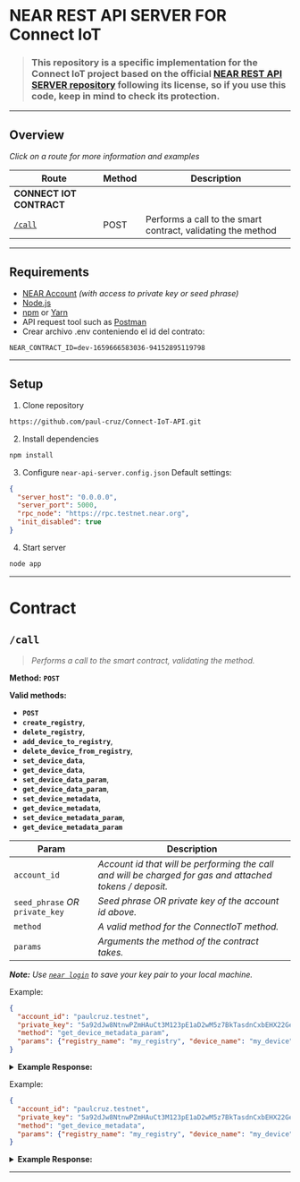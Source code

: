 # NEAR REST API SERVER FOR Connect IoT

> ### This repository is a specific implementation for the Connect IoT project based on the official [NEAR REST API SERVER repository](https://github.com/near-examples/near-api-rest-server) following its license, so if you use this code, keep in mind to check its protection.

---

## Overview

_Click on a route for more information and examples_

| Route                                      | Method | Description                                                                                                                 |
| ------------------------------------------ | ------ | --------------------------------------------------------------------------------------------------------------------------- |
| **CONNECT IOT CONTRACT**                   |        |                                                                                                                             |
| [`/call`](#call)                           | POST   | Performs a call to the smart contract, validating the method                                                                |

---

## Requirements

- [NEAR Account](https://docs.near.org/concepts/basics/account) _(with access to private key or seed phrase)_
- [Node.js](https://nodejs.org/en/download/package-manager/)
- [npm](https://www.npmjs.com/get-npm) or [Yarn](https://yarnpkg.com/getting-started/install)
- API request tool such as [Postman](https://www.postman.com/downloads/)
- Crear archivo .env conteniendo el id del contrato:
```
NEAR_CONTRACT_ID=dev-1659666583036-94152895119798
```

---

## Setup

1. Clone repository

```bash
https://github.com/paul-cruz/Connect-IoT-API.git
```

2. Install dependencies

```bash
npm install
```

3. Configure `near-api-server.config.json`
Default settings:

```json
{
  "server_host": "0.0.0.0",
  "server_port": 5000,
  "rpc_node": "https://rpc.testnet.near.org",
  "init_disabled": true
}
```

4. Start server

```bash
node app
```

---

# Contract

## `/call`

> _Performs a call to the smart contract, validating the method._

**Method:** **`POST`**

**Valid methods:** 
- **`POST`**
- **`create_registry`**,
- **`delete_registry`**,
- **`add_device_to_registry`**,
- **`delete_device_from_registry`**,
- **`set_device_data`**,
- **`get_device_data`**,
- **`set_device_data_param`**,
- **`get_device_data_param`**,
- **`set_device_metadata`**,
- **`get_device_metadata`**,
- **`set_device_metadata_param`**,
- **`get_device_metadata_param`**

| Param                            | Description                                                                                                           |
| -------------------------------- | --------------------------------------------------------------------------------------------------------------------- |
| `account_id`                     | _Account id that will be performing the call and will be charged for gas and attached tokens / deposit._              |
| `seed_phrase` _OR_ `private_key` | _Seed phrase OR private key of the account id above._                                                                 |
| `method`                         | _A valid method for the ConnectIoT method._                                                                           |
| `params`                         | _Arguments the method of the contract takes._                                                                         |

_**Note:** Use [`near login`](https://docs.near.org/docs/tools/near-cli#near-login) to save your key pair to your local machine._

Example:

```json
{
  "account_id": "paulcruz.testnet",
  "private_key": "5a92dJw8NtnwPZmHAuCt3M123pE1aD2wM5z7BkTasdnCxbEHX22Gei2jnoWjaGcZUk2ZZtPriMa25CLpcp96s7Mw",
  "method": "get_device_metadata_param",
  "params": {"registry_name": "my_registry", "device_name": "my_device", "param": "timestamp"}
}
```


<details>
<summary><strong>Example Response:</strong> </summary>
<p>

```json
{
    "data": "1659740812726"
}
```

</p>
</details>


Example:

```json
{
  "account_id": "paulcruz.testnet",
  "private_key": "5a92dJw8NtnwPZmHAuCt3M123pE1aD2wM5z7BkTasdnCxbEHX22Gei2jnoWjaGcZUk2ZZtPriMa25CLpcp96s7Mw",
  "method": "get_device_metadata",
  "params": {"registry_name": "my_registry", "device_name": "my_device", "param": "timestamp"}
}
```


<details>
<summary><strong>Example Response:</strong> </summary>
<p>

```json
{
    "read_type": "streaming",
    "timestamp": "1659740812726",
    "area": "west"
}
```

</p>
</details>

---
